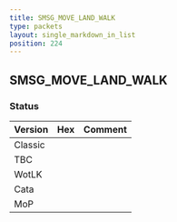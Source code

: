 ```yaml
---
title: SMSG_MOVE_LAND_WALK
type: packets
layout: single_markdown_in_list
position: 224
---
```


## SMSG_MOVE_LAND_WALK

### Status

Version    | Hex        | Comment
---------- | ---------- | ---------- 
Classic    |            |
TBC        |            |
WotLK      |            |
Cata       |            |
MoP        |            |